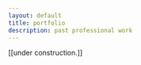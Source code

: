 ```yaml
---
layout: default
title: portfolio
description: past professional work
---
```


[[under construction.]]